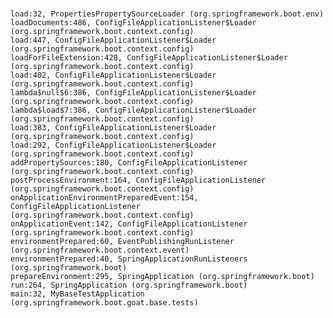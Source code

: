 # 
    load:32, PropertiesPropertySourceLoader (org.springframework.boot.env)
    loadDocuments:486, ConfigFileApplicationListener$Loader (org.springframework.boot.context.config)
    load:447, ConfigFileApplicationListener$Loader (org.springframework.boot.context.config)
    loadForFileExtension:428, ConfigFileApplicationListener$Loader (org.springframework.boot.context.config)
    load:402, ConfigFileApplicationListener$Loader (org.springframework.boot.context.config)
    lambda$null$6:386, ConfigFileApplicationListener$Loader (org.springframework.boot.context.config)
    lambda$load$7:386, ConfigFileApplicationListener$Loader (org.springframework.boot.context.config)
    load:383, ConfigFileApplicationListener$Loader (org.springframework.boot.context.config)
    load:292, ConfigFileApplicationListener$Loader (org.springframework.boot.context.config)
    addPropertySources:180, ConfigFileApplicationListener (org.springframework.boot.context.config)
    postProcessEnvironment:164, ConfigFileApplicationListener (org.springframework.boot.context.config)
    onApplicationEnvironmentPreparedEvent:154, ConfigFileApplicationListener (org.springframework.boot.context.config)
    onApplicationEvent:142, ConfigFileApplicationListener (org.springframework.boot.context.config)
    environmentPrepared:60, EventPublishingRunListener (org.springframework.boot.context.event)
    environmentPrepared:40, SpringApplicationRunListeners (org.springframework.boot)
    prepareEnvironment:295, SpringApplication (org.springframework.boot)
    run:264, SpringApplication (org.springframework.boot)
    main:32, MyBaseTestApplication (org.springframework.boot.goat.base.tests)